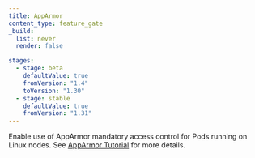 ```yaml
---
title: AppArmor
content_type: feature_gate
_build:
  list: never
  render: false

stages:
  - stage: beta
    defaultValue: true
    fromVersion: "1.4"
    toVersion: "1.30"
  - stage: stable
    defaultValue: true
    fromVersion: "1.31"
---
```

Enable use of AppArmor mandatory access control for Pods running on Linux nodes.
See [AppArmor Tutorial](/docs/tutorials/security/apparmor/) for more details.
